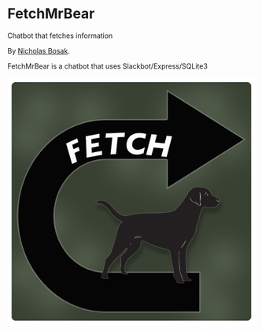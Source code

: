 # FetchMrBear
Chatbot that fetches information

By [Nicholas Bosak](http://lastpersonout.com).

FetchMrBear is a chatbot that uses Slackbot/Express/SQLite3

<img src="FetchLogo.png" />
